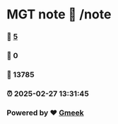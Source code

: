 # MGT note :link: /note 
### :page_facing_up: [5](/note/tag.html) 
### :speech_balloon: 0 
### :hibiscus: 13785 
### :alarm_clock: 2025-02-27 13:31:45 
### Powered by :heart: [Gmeek](https://github.com/Meekdai/Gmeek)
